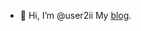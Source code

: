 - 👋 Hi, I’m @user2ii
My [blog]([https://pages.github.com/](https://userii.neocities.org/blog/blog)).

<!---
user2ii/user2ii is a ✨ special ✨ repository because its `README.md` (this file) appears on your GitHub profile.
You can click the Preview link to take a look at your changes.
--->
